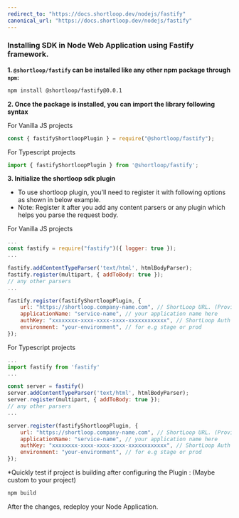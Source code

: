 ```yaml
---
redirect_to: "https://docs.shortloop.dev/nodejs/fastify"
canonical_url: "https://docs.shortloop.dev/nodejs/fastify"
---
```


### Installing SDK in **Node**  Web Application using Fastify framework.

**1. `@shortloop/fastify` can be installed like any other npm package through `npm`:**    
```bash
npm install @shortloop/fastify@0.0.1
```

**2. Once the package is installed, you can import the library following syntax**

For Vanilla JS projects
```js
const { fastifyShortloopPlugin } = require("@shortloop/fastify");
```

For Typescript projects
```js
import { fastifyShortloopPlugin } from '@shortloop/fastify';
```

**3. Initialize the shortloop sdk plugin**  
- To use shortloop plugin, you’ll need to register it with following options as shown in below example.  
- Note: Register it after you add any content parsers or any plugin which helps you parse the request body. 

For Vanilla JS projects
```js
...
const fastify = require("fastify")({ logger: true });
...

fastify.addContentTypeParser('text/html', htmlBodyParser);
fastify.register(multipart, { addToBody: true });
// any other parsers
...

fastify.register(fastifyShortloopPlugin, {
    url: "https://shortloop.company-name.com", // ShortLoop URL. (Provided by ShortLoop team.)
    applicationName: "service-name", // your application name here
    authKey: "xxxxxxxx-xxxx-xxxx-xxxx-xxxxxxxxxxxx", // ShortLoop Auth Key. (Provided by ShortLoop team.)
    environment: "your-environment", // for e.g stage or prod
});
```
For Typescript projects
```js
...
import fastify from 'fastify'
...

const server = fastify()
server.addContentTypeParser('text/html', htmlBodyParser);
server.register(multipart, { addToBody: true });
// any other parsers
...

server.register(fastifyShortloopPlugin, {
    url: "https://shortloop.company-name.com", // ShortLoop URL. (Provided by ShortLoop team.)
    applicationName: "service-name", // your application name here
    authKey: "xxxxxxxx-xxxx-xxxx-xxxx-xxxxxxxxxxxx", // ShortLoop Auth Key. (Provided by ShortLoop team.)
    environment: "your-environment", // for e.g stage or prod
});
```
*Quickly test if project is building after configuring the Plugin :  (Maybe custom to your project)

```bash
npm build
```

After the changes, redeploy your Node Application.
